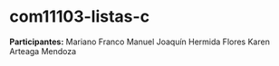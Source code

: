 # com11103-listas-c
**Participantes:**
Mariano Franco
Manuel Joaquín Hermida Flores
Karen Arteaga Mendoza
